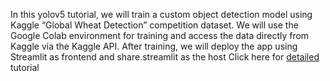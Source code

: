 In this yolov5 tutorial, we will train a custom object detection model using Kaggle “Global Wheat Detection” competition dataset. We will use the Google Colab environment for training and access the data directly from Kaggle via the Kaggle API. After training, we will deploy the app using Streamlit as frontend and share.streamlit as the host
Click here for [detailed](https://medium.com/p/1ff76219d82a) tutorial

